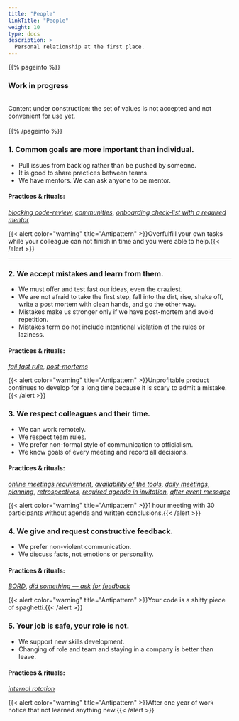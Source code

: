 ```yaml
---
title: "People"
linkTitle: "People"
weight: 10
type: docs
description: >
  Personal relationship at the first place.
---
```


{{% pageinfo %}}
<h3>Work in progress</h3><br />
Content under construction: the set of values is not accepted and not convenient for use yet. <br /><br />
{{% /pageinfo %}}

### 1. Common goals are more important than individual.

* Pull issues from backlog rather than be pushed by someone. 
* It is good to share practices between teams. 
* We have mentors. We can ask anyone to be mentor. 

#### Practices & rituals: 
*[blocking code-review](../../glossary/#blocking-code-review)*, *[communities](../../glossary/#communities)*, *[onboarding check-list with a required mentor](../../glossary/#onboarding-check-list)*

{{< alert color="warning" title="Antipattern" >}}Overfulfill your own tasks while your colleague can not finish in time and you were able to help.{{< /alert >}}

<hr>

### 2. We accept mistakes and learn from them.

* We must offer and test fast our ideas, even the craziest.
* We are not afraid to take the first step, fall into the dirt, rise, shake off, write a post mortem with clean hands, and go the other way. 
* Mistakes make us stronger only if we have post-mortem and avoid repetition. 
* Mistakes term do not include intentional violation of the rules or laziness. 

#### Practices & rituals: 
*[fail fast rule](../../glossary/#fail-fast-rule)*, *[post-mortems](../../glossary/#post-mortem)*

{{< alert color="warning" title="Antipattern" >}}Unprofitable product continues to develop for a long time because it is scary to admit a mistake.{{< /alert >}}

### 3. We respect colleagues and their time.

* We can work remotely. 
* We respect team rules. 
* We prefer non-formal style of communication to officialism.
* We know goals of every meeting and record all decisions.

#### Practices & rituals: 
*[online meetings requirement](../../glossary/#online-meetings-requirement)*, *[availability of the tools](../../glossary/#availability-of-the-tools)*, *[daily meetings](../../glossary/#daily-meeting)*, *[planning](../../glossary/#planning-of-the-sprint)*, *[retrospectives](../../glossary/#retrospective)*, *[required agenda in invitation](../../glossary/#required-agenda-in-invitation)*, *[after event message](../../glossary/#after-event-message)*

{{< alert color="warning" title="Antipattern" >}}1 hour meeting with 30 participants without agenda and written conclusions.{{< /alert >}}

### 4. We give and request constructive feedback.

* We prefer non-violent communication.
* We discuss facts, not emotions or personality.

#### Practices & rituals: 
*[BORD](../../glossary/#bord)*, *[did something — ask for feedback](../../glossary/#did-something-ask-for-feedback)*

{{< alert color="warning" title="Antipattern" >}}Your code is a shitty piece of spaghetti.{{< /alert >}}

### 5. Your job is safe, your role is not.

* We support new skills development.
* Changing of role and team and staying in a company is better than leave.

#### Practices & rituals:
*[internal rotation](../../glossary/#internal-rotation)*

{{< alert color="warning" title="Antipattern" >}}After one year of work notice that not learned anything new.{{< /alert >}}

